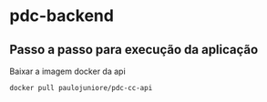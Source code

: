 # pdc-backend

## Passo a passo para execução da aplicação

Baixar a imagem docker da api
```
docker pull paulojuniore/pdc-cc-api
```
